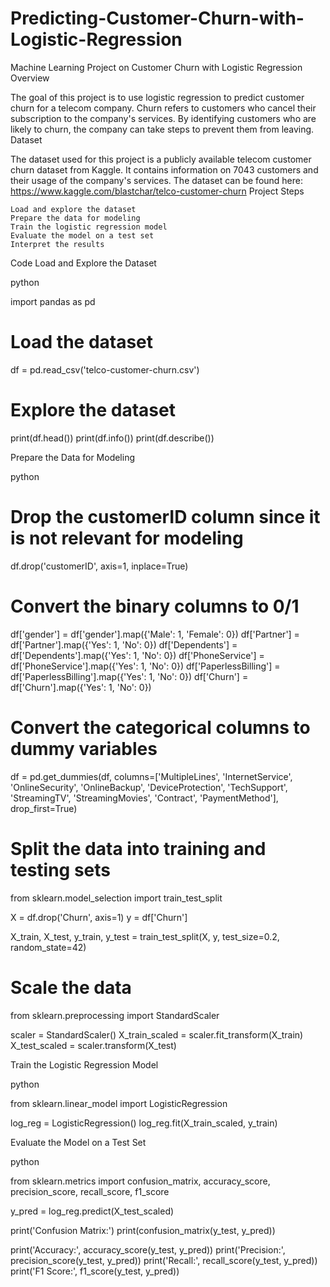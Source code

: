 # Predicting-Customer-Churn-with-Logistic-Regression
Machine Learning Project on Customer Churn with Logistic Regression
Overview

The goal of this project is to use logistic regression to predict customer churn for a telecom company. Churn refers to customers who cancel their subscription to the company's services. By identifying customers who are likely to churn, the company can take steps to prevent them from leaving.
Dataset

The dataset used for this project is a publicly available telecom customer churn dataset from Kaggle. It contains information on 7043 customers and their usage of the company's services. The dataset can be found here: https://www.kaggle.com/blastchar/telco-customer-churn
Project Steps

    Load and explore the dataset
    Prepare the data for modeling
    Train the logistic regression model
    Evaluate the model on a test set
    Interpret the results

Code
Load and Explore the Dataset

python

import pandas as pd

# Load the dataset
df = pd.read_csv('telco-customer-churn.csv')

# Explore the dataset
print(df.head())
print(df.info())
print(df.describe())

Prepare the Data for Modeling

python

# Drop the customerID column since it is not relevant for modeling
df.drop('customerID', axis=1, inplace=True)

# Convert the binary columns to 0/1
df['gender'] = df['gender'].map({'Male': 1, 'Female': 0})
df['Partner'] = df['Partner'].map({'Yes': 1, 'No': 0})
df['Dependents'] = df['Dependents'].map({'Yes': 1, 'No': 0})
df['PhoneService'] = df['PhoneService'].map({'Yes': 1, 'No': 0})
df['PaperlessBilling'] = df['PaperlessBilling'].map({'Yes': 1, 'No': 0})
df['Churn'] = df['Churn'].map({'Yes': 1, 'No': 0})

# Convert the categorical columns to dummy variables
df = pd.get_dummies(df, columns=['MultipleLines', 'InternetService', 'OnlineSecurity', 'OnlineBackup', 'DeviceProtection', 'TechSupport', 'StreamingTV', 'StreamingMovies', 'Contract', 'PaymentMethod'], drop_first=True)

# Split the data into training and testing sets
from sklearn.model_selection import train_test_split

X = df.drop('Churn', axis=1)
y = df['Churn']

X_train, X_test, y_train, y_test = train_test_split(X, y, test_size=0.2, random_state=42)

# Scale the data
from sklearn.preprocessing import StandardScaler

scaler = StandardScaler()
X_train_scaled = scaler.fit_transform(X_train)
X_test_scaled = scaler.transform(X_test)

Train the Logistic Regression Model

python

from sklearn.linear_model import LogisticRegression

log_reg = LogisticRegression()
log_reg.fit(X_train_scaled, y_train)

Evaluate the Model on a Test Set

python

from sklearn.metrics import confusion_matrix, accuracy_score, precision_score, recall_score, f1_score

y_pred = log_reg.predict(X_test_scaled)

print('Confusion Matrix:')
print(confusion_matrix(y_test, y_pred))

print('Accuracy:', accuracy_score(y_test, y_pred))
print('Precision:', precision_score(y_test, y_pred))
print('Recall:', recall_score(y_test, y_pred))
print('F1 Score:', f1_score(y_test, y_pred))
